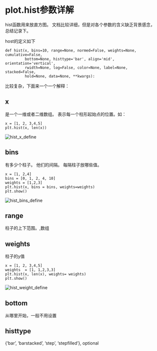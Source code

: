 
# plot.hist参数详解

hist函数用来放直方图。 文档比较详细，但是对各个参数的含义缺乏背景感念， 总结记录下。

host的定义如下

```
def hist(x, bins=10, range=None, normed=False, weights=None, cumulative=False,
         bottom=None, histtype='bar', align='mid', orientation='vertical',
         rwidth=None, log=False, color=None, label=None, stacked=False,
         hold=None, data=None, **kwargs):
```
比较复杂，下面来一个一个解释：

## x
是一个一维或者二维数组。 表示每一个柱形起始点的位置。如：

  ```
  x = [1, 2, 3,4,5]
  plt.hist(x, len(x))
  ```
  ![hist_x_define](https://img.alicdn.com/imgextra/i4/46754672/TB2No9behaK.eBjSZFAXXczFXXa_!!46754672.png)
## bins
有多少个柱子。 他们的间隔。 每隔柱子放哪些值。

  ```
  x = [1, 2,4]
  bins = [0, 1, 2, 4, 10]
  weights = [1,2,3]
  plt.hist(x, bins = bins, weights=weights)
  plt.show()
  ```
  ![hist_bins_define](https://img.alicdn.com/imgextra/i1/46754672/TB2_T9Jek1M.eBjSZPiXXawfpXa_!!46754672.png)
## range
柱子的上下范围。,数组

## weights
柱子的y值

  ```
  x = [1, 2, 3,4,5]
  weights  = [1, 1,2,3,3]
  plt.hist(x, len(x), weights= weights)
  plt.show()
  ```
 ![hist_weight_define](https://img.alicdn.com/imgextra/i4/46754672/TB2TgOseiKO.eBjSZPhXXXqcpXa_!!46754672.png)

 ## bottom
 从哪里开始，一般不用设置

 ## histtype
 {‘bar’, ‘barstacked’, ‘step’, ‘stepfilled’}, optional
